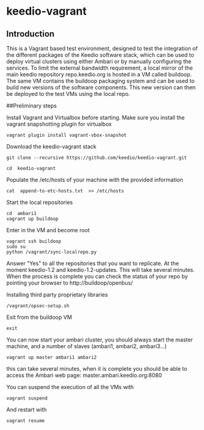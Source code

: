 # keedio-vagrant

## Introduction
This is a Vagrant based test environment, designed to test the integration of the different packages of the Keedio software stack, 
 which can be used to deploy virtual clusters using either Ambari or by manually configuring the services. To limit the external bandwidth requirement, a local mirror of the main keedio repository repo.keedio.org is hosted in a VM called buildoop. The same VM contains the buildoop packaging system and can be used to build new versions of the software components. This new version can then be deployed to the test VMs using the local repo.   



##Preliminary steps

Install Vagrant and Virtualbox before starting. 
Make sure you install the vagrant snapshotting plugin for virtualbox 
```
vagrant plugin install vagrant-vbox-snapshot
```


Download the keedio-vagrant stack

```
git clone --recursive https://github.com/keedio/keedio-vagrant.git

cd  keedio-vagrant
```

Populate the /etc/hosts of your machine with the provided information
```
cat  append-to-etc-hosts.txt  >> /etc/hosts
```
Start the local repositories 
```
cd  ambari1
vagrant up buildoop
```
Enter in the VM and become root 
```
vagrant ssh buildoop
sudo su
python /vagrant/sync-localrepo.py
```

Answer "Yes" to all the repositories that you want to replicate. At the moment keedio-1.2 and keedio-1.2-updates. 
This will take several minutes. 
When the process is complete you can check the status of your repo by pointing your browser to http://buildoop/openbus/

Installing third party proprietary libraries

```
/vagrant/opsec-setup.sh
```
 
Exit from the buildoop VM
```
exit
```

You can now start your ambari cluster, you should always start the master machine, and a number of slaves (ambari1, ambari2, ambari3...)

```
vagrant up master ambari1 ambari2
```

this can take several minutes, when it is complete you should be able to access the Ambari web page: master.ambari.keedio.org:8080

 
You can suspend the execution of all the VMs with

```
vagrant suspend
```

And restart with 

```
vagrant resume
``` 



